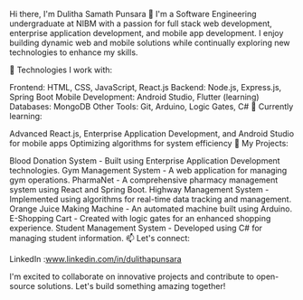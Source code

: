Hi there, I'm Dulitha Samath Punsara 👋
I'm a Software Engineering undergraduate at NIBM with a passion for full stack web development, enterprise application development, and mobile app development. I enjoy building dynamic web and mobile solutions while continually exploring new technologies to enhance my skills.

🔧 Technologies I work with:

Frontend: HTML, CSS, JavaScript, React.js
Backend: Node.js, Express.js, Spring Boot
Mobile Development: Android Studio, Flutter (learning)
Databases: MongoDB
Other Tools: Git, Arduino, Logic Gates, C#
🌱 Currently learning:

Advanced React.js, Enterprise Application Development, and Android Studio for mobile apps
Optimizing algorithms for system efficiency
🚀 My Projects:

Blood Donation System - Built using Enterprise Application Development technologies.
Gym Management System - A web application for managing gym operations.
PharmaNet - A comprehensive pharmacy management system using React and Spring Boot.
Highway Management System - Implemented using algorithms for real-time data tracking and management.
Orange Juice Making Machine - An automated machine built using Arduino.
E-Shopping Cart - Created with logic gates for an enhanced shopping experience.
Student Management System - Developed using C# for managing student information.
📫 Let's connect:

LinkedIn :www.linkedin.com/in/dulithapunsara

I'm excited to collaborate on innovative projects and contribute to open-source solutions. Let's build something amazing together!
